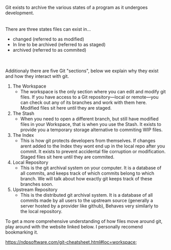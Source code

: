Git exists to archive the various states of a program as it undergoes development.
</br></br></br>
There are three states files can exist in...
* changed (referred to as modified)
* In line to be archived (referred to as staged)
* archived (referred to as commited)
</br></br></br>

Additionaly there are five Git "sections", below we explain why they exist and how they interact with git.
1. The Workspace
   - The workspace is the only section where you can edit and modify git files. If you have access to a Git repository—local or remote—you can check out any of its branches and work with them here. Modified files sit here until they are staged.
2. The Stash
   - When you need to open a different branch, but still have modified files in your Workspace, that is when you use the Stash. It exists to provide you a temporary storage alternative to commiting WIP files.
3. The Index
   - This is how git protects developers from themselves. If changes arent added to the Index they wont end up in the local repo after you commit. It exists to prevent accidental file corruption or modification. Staged files sit here until they are commited.
4. Local Repository
   - This is the git archival system on your computer. It is a database of all commits, and keeps track of which commits belong to which branch. We will talk about how exactly git keeps track of these branches soon.
5. Upstream Repository
   - This is the distributed git archival system. It is a database of all commits made by all users to the upstream source (generally a server hosted by a provider like github), Behaves very similarly to the local repository.

To get a more comprehensive understanding of how files move around git, play around with the website linked below. I personally recomend bookmarking it.

https://ndpsoftware.com/git-cheatsheet.html#loc=workspace;
